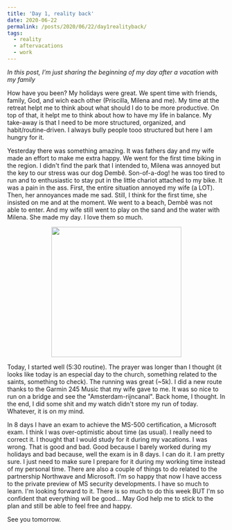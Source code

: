 ```yaml
---
title: 'Day 1, reality back'
date: 2020-06-22
permalink: /posts/2020/06/22/day1realityback/
tags:
  - reality
  - aftervacations
  - work
---
```

*In this post, I’m just sharing the beginning of my day after a vacation with my family*
 
How have you been? My holidays were great. We spent time with friends, family, God, and wich each other (Priscilla, Milena and me). My time at the retreat helpt me to think about what should I do to be more productive. On top of that, it helpt me to think about how to have my life in balance. My take-away is that I need to be more structured, organized, and habit/routine-driven. I always bully people tooo structured but here I am hungry for it. 

Yesterday there was something amazing. It was fathers day and my wife made an effort to make me extra happy. We went for the first time biking in the region. I didn't find the park that I intended to, Milena was annoyed but the key to our stress was our dog Dembê. Son-of-a-dog! he was too tired to run and to enthusiastic to stay put in the little chariot attached to my bike. It was a pain in the ass. First, the entire situation annoyed my wife (a LOT). Then, her annoyances made me sad. Still, I think for the first time, she insisted on me and at the moment. We went to a beach, Dembê was not able to enter. And my wife still went to play on the sand and the water with Milena. She made my day. I love them so much. 

<div align='center'><img src="https://lh3.googleusercontent.com/pw/ACtC-3dOpBl3Xnb9kGJlIWRs-HbPobNplQBa8F023q2N1m2xONN12amgo7A_qddzNOLeyUdunXgGA7PKxZJ6my88PgB0-K1NpCu1zCBB802fw0bABd9oXhE18E0h5-As9u6Ko9nvnaEy2GpZARNQSuNLNSdHdQ=w800-h600-no?authuser=0" width="300"/> </div>

Today, I started well (5:30 routine). The prayer was longer than I thought (it looks like today is an especial day to the church, something related to the saints, something to check). The running was great (~5k). I did a new route thanks to the Garmin 245 Music that my wife gave to me. It was so nice to run on a bridge and see the "Amsterdam-rijncanal". Back home, I thought. In the end, I did some shit and my watch didn't store my run of today.  Whatever, it is on my mind.

In 8 days I have an exam to achieve the MS-500 certification, a Microsoft exam. I think I was over-optimistic about time (as usual). I really need to correct it. I thought that I would study for it during my vacations. I was wrong. That is good and bad. Good because I barely worked during my holidays and bad because, well the exam is in 8 days. I can do it. I am pretty sure. I just need to make sure I prepare for it during my working time instead of my personal time. There are also a couple of things to do related to the partnership Northwave and Microsoft. I'm so happy that now I have access to the private preview of MS security developments. I have so much to learn. I'm looking forward to it. There is so much to do this week BUT I'm so confident that everything will be good... May God help me to stick to the plan and still be able to feel free and happy.

See you tomorrow.
